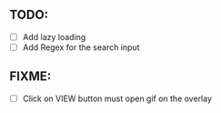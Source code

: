 ## TODO:

- [ ] Add lazy loading
- [ ] Add Regex for the search input

## FIXME:

- [ ] Click on VIEW button must open gif on the overlay
